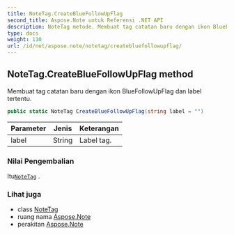 ```yaml
---
title: NoteTag.CreateBlueFollowUpFlag
second_title: Aspose.Note untuk Referensi .NET API
description: NoteTag metode. Membuat tag catatan baru dengan ikon BlueFollowUpFlag dan label tertentu.
type: docs
weight: 110
url: /id/net/aspose.note/notetag/createbluefollowupflag/
---
```

## NoteTag.CreateBlueFollowUpFlag method

Membuat tag catatan baru dengan ikon BlueFollowUpFlag dan label tertentu.

```csharp
public static NoteTag CreateBlueFollowUpFlag(string label = "")
```

| Parameter | Jenis | Keterangan |
| --- | --- | --- |
| label | String | Label tag. |

### Nilai Pengembalian

Itu[`NoteTag`](../) .

### Lihat juga

* class [NoteTag](../)
* ruang nama [Aspose.Note](../../notetag/)
* perakitan [Aspose.Note](../../../)


